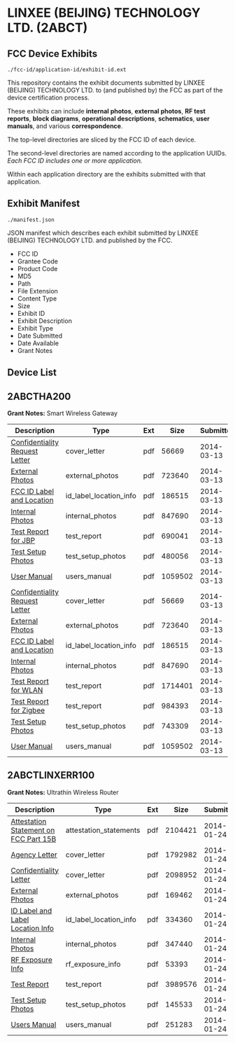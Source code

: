 # LINXEE (BEIJING) TECHNOLOGY LTD. (2ABCT)
## FCC Device Exhibits

```
./fcc-id/application-id/exhibit-id.ext
```

This repository contains the exhibit documents submitted by LINXEE (BEIJING) TECHNOLOGY LTD. to (and published by) the FCC as part of the device certification process.

These exhibits can include **internal photos**, **external photos**, **RF test reports**, **block diagrams**, **operational descriptions**, **schematics**, **user manuals**, and various **correspondence**.

The top-level directories are sliced by the FCC ID of each device.

The second-level directories are named according to the application UUIDs. *Each FCC ID includes one or more application.*

Within each application directory are the exhibits submitted with that application. 

## Exhibit Manifest

```
./manifest.json
```

JSON manifest which describes each exhibit submitted by LINXEE (BEIJING) TECHNOLOGY LTD. and published by the FCC.

- FCC ID
- Grantee Code
- Product Code
- MD5
- Path
- File Extension
- Content Type
- Size
- Exhibit ID
- Exhibit Description
- Exhibit Type
- Date Submitted
- Date Available
- Grant Notes

## Device List
## 2ABCTHA200
**Grant Notes:** Smart Wireless Gateway

| Description | Type | Ext | Size | Submitted | Available |
| ----------- | ---- | --- | ---- | --------- | --------- |
| [Confidentiality Request Letter](2ABCTHA200/60b57af40b1d11053f208cb25dee5545/2214108.pdf) | cover_letter | pdf | 56669 | 2014-03-13 | 2014-03-13 |
| [External Photos](2ABCTHA200/60b57af40b1d11053f208cb25dee5545/2214109.pdf) | external_photos | pdf | 723640 | 2014-03-13 | 2014-03-13 |
| [FCC ID Label and Location](2ABCTHA200/60b57af40b1d11053f208cb25dee5545/2214111.pdf) | id_label_location_info | pdf | 186515 | 2014-03-13 | 2014-03-13 |
| [Internal Photos](2ABCTHA200/60b57af40b1d11053f208cb25dee5545/2214110.pdf) | internal_photos | pdf | 847690 | 2014-03-13 | 2014-03-13 |
| [Test Report for JBP](2ABCTHA200/60b57af40b1d11053f208cb25dee5545/2214146.pdf) | test_report | pdf | 690041 | 2014-03-13 | 2014-03-13 |
| [Test Setup Photos](2ABCTHA200/60b57af40b1d11053f208cb25dee5545/2214147.pdf) | test_setup_photos | pdf | 480056 | 2014-03-13 | 2014-03-13 |
| [User Manual](2ABCTHA200/60b57af40b1d11053f208cb25dee5545/2214115.pdf) | users_manual | pdf | 1059502 | 2014-03-13 | 2014-03-13 |
| [Confidentiality Request Letter](2ABCTHA200/616cdc1ba15b39744aa12dcac4dac5d3/2214108.pdf) | cover_letter | pdf | 56669 | 2014-03-13 | 2014-03-13 |
| [External Photos](2ABCTHA200/616cdc1ba15b39744aa12dcac4dac5d3/2214109.pdf) | external_photos | pdf | 723640 | 2014-03-13 | 2014-03-13 |
| [FCC ID Label and Location](2ABCTHA200/616cdc1ba15b39744aa12dcac4dac5d3/2214111.pdf) | id_label_location_info | pdf | 186515 | 2014-03-13 | 2014-03-13 |
| [Internal Photos](2ABCTHA200/616cdc1ba15b39744aa12dcac4dac5d3/2214110.pdf) | internal_photos | pdf | 847690 | 2014-03-13 | 2014-03-13 |
| [Test Report for WLAN](2ABCTHA200/616cdc1ba15b39744aa12dcac4dac5d3/2214112.pdf) | test_report | pdf | 1714401 | 2014-03-13 | 2014-03-13 |
| [Test Report for Zigbee](2ABCTHA200/616cdc1ba15b39744aa12dcac4dac5d3/2214113.pdf) | test_report | pdf | 984393 | 2014-03-13 | 2014-03-13 |
| [Test Setup Photos](2ABCTHA200/616cdc1ba15b39744aa12dcac4dac5d3/2214114.pdf) | test_setup_photos | pdf | 743309 | 2014-03-13 | 2014-03-13 |
| [User Manual](2ABCTHA200/616cdc1ba15b39744aa12dcac4dac5d3/2214115.pdf) | users_manual | pdf | 1059502 | 2014-03-13 | 2014-03-13 |
## 2ABCTLINXERR100
**Grant Notes:** Ultrathin Wireless Router

| Description | Type | Ext | Size | Submitted | Available |
| ----------- | ---- | --- | ---- | --------- | --------- |
| [Attestation Statement on FCC Part 15B](2ABCTLINXERR100/6ef676fcbf91749899d8012785a87291/2175463.pdf) | attestation_statements | pdf | 2104421 | 2014-01-24 | 2014-01-24 |
| [Agency Letter](2ABCTLINXERR100/6ef676fcbf91749899d8012785a87291/2175465.pdf) | cover_letter | pdf | 1792982 | 2014-01-24 | 2014-01-24 |
| [Confidentiality Letter](2ABCTLINXERR100/6ef676fcbf91749899d8012785a87291/2175466.pdf) | cover_letter | pdf | 2098952 | 2014-01-24 | 2014-01-24 |
| [External Photos](2ABCTLINXERR100/6ef676fcbf91749899d8012785a87291/2175467.pdf) | external_photos | pdf | 169462 | 2014-01-24 | 2014-01-24 |
| [ID Label and Label Location Info](2ABCTLINXERR100/6ef676fcbf91749899d8012785a87291/2175468.pdf) | id_label_location_info | pdf | 334360 | 2014-01-24 | 2014-01-24 |
| [Internal Photos](2ABCTLINXERR100/6ef676fcbf91749899d8012785a87291/2175469.pdf) | internal_photos | pdf | 347440 | 2014-01-24 | 2014-01-24 |
| [RF Exposure Info](2ABCTLINXERR100/6ef676fcbf91749899d8012785a87291/2175471.pdf) | rf_exposure_info | pdf | 53393 | 2014-01-24 | 2014-01-24 |
| [Test Report](2ABCTLINXERR100/6ef676fcbf91749899d8012785a87291/2175473.pdf) | test_report | pdf | 3989576 | 2014-01-24 | 2014-01-24 |
| [Test Setup Photos](2ABCTLINXERR100/6ef676fcbf91749899d8012785a87291/2175474.pdf) | test_setup_photos | pdf | 145533 | 2014-01-24 | 2014-01-24 |
| [Users Manual](2ABCTLINXERR100/6ef676fcbf91749899d8012785a87291/2175475.pdf) | users_manual | pdf | 251283 | 2014-01-24 | 2014-01-24 |
